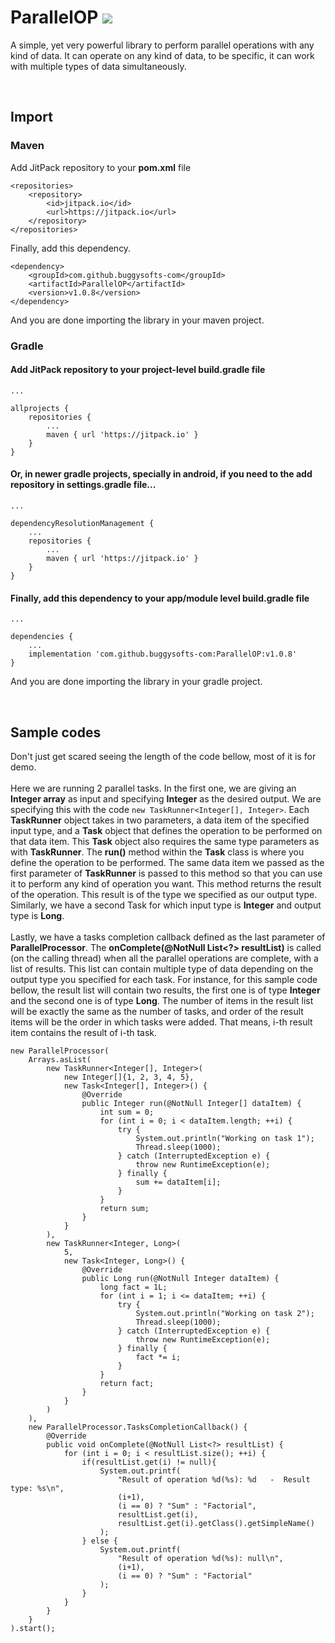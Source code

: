 # ParallelOP [![](https://jitpack.io/v/buggysofts-com/ParallelOP.svg)](https://jitpack.io/#buggysofts-com/ParallelOP)

A simple, yet very powerful library to perform parallel operations with any kind of data. It can operate on any kind of data, to be specific, it can work with multiple types of data simultaneously.

<br />

## Import

### Maven

Add JitPack repository to your <b>pom.xml</b> file
```
<repositories>
    <repository>
        <id>jitpack.io</id>
        <url>https://jitpack.io</url>
    </repository>
</repositories>
```

Finally, add this dependency.
```
<dependency>
    <groupId>com.github.buggysofts-com</groupId>
    <artifactId>ParallelOP</artifactId>
    <version>v1.0.8</version>
</dependency>
```
And you are done importing the library in your maven project.

### Gradle

#### Add JitPack repository to your project-level build.gradle file
```
...

allprojects {
    repositories {
        ...
        maven { url 'https://jitpack.io' }
    }
}
```

#### Or, in newer gradle projects, specially in android, if you need to the add repository in settings.gradle file...
```
...

dependencyResolutionManagement {
    ...
    repositories {
        ...
        maven { url 'https://jitpack.io' }
    }
}
```

#### Finally, add this dependency to your app/module level build.gradle file
```
...

dependencies {
    ...
    implementation 'com.github.buggysofts-com:ParallelOP:v1.0.8'
}
```
And you are done importing the library in your gradle project.

<br />

## Sample codes
Don't just get scared seeing the length of the code bellow, most of it is for demo.
<br />
<br />
Here we are running 2 parallel tasks. In the first one, we are giving an <b>Integer array</b> as input and specifying <b>Integer</b> as the desired output. We are specifying this with the code ```new TaskRunner<Integer[], Integer>```. Each <b>TaskRunner</b> object takes in two parameters, a data item of the specified input type, and a <b>Task</b> object that defines the operation to be performed on that data item. This <b>Task</b> object also requires the same type parameters as with <b>TaskRunner</b>. The <b>run()</b> method within the <b>Task</b> class is where you define the operation to be performed. The same data item we passed as the first parameter of <b>TaskRunner</b> is passed to this method so that you can use it to perform any kind of operation you want. This method returns the result of the operation. This result is of the type we specified as our output type. Similarly, we have a second Task for which input type is <b>Integer</b> and output type is <b>Long</b>.
<br />
<br />
Lastly, we have a tasks completion callback defined as the last parameter of <b>ParallelProcessor</b>. The <b>onComplete(@NotNull List<?> resultList)</b> is called (on the calling thread) when all the parallel operations are complete, with a list of results. This list can contain multiple type of data depending on the output type you specified for each task. For instance, for this sample code bellow, the result list will contain two results, the first one is of type <b>Integer</b> and the second one is of type <b>Long</b>. The number of items in the result list will be exactly the same as the number of tasks, and order of the result items will be the order in which tasks were added. That means, i-th result item contains the result of i-th task.
```
new ParallelProcessor(
    Arrays.asList(
        new TaskRunner<Integer[], Integer>(
            new Integer[]{1, 2, 3, 4, 5},
            new Task<Integer[], Integer>() {
                @Override
                public Integer run(@NotNull Integer[] dataItem) {
                    int sum = 0;
                    for (int i = 0; i < dataItem.length; ++i) {
                        try {
                            System.out.println("Working on task 1");
                            Thread.sleep(1000);
                        } catch (InterruptedException e) {
                            throw new RuntimeException(e);
                        } finally {
                            sum += dataItem[i];
                        }
                    }
                    return sum;
                }
            }
        ),
        new TaskRunner<Integer, Long>(
            5,
            new Task<Integer, Long>() {
                @Override
                public Long run(@NotNull Integer dataItem) {
                    long fact = 1L;
                    for (int i = 1; i <= dataItem; ++i) {
                        try {
                            System.out.println("Working on task 2");
                            Thread.sleep(1000);
                        } catch (InterruptedException e) {
                            throw new RuntimeException(e);
                        } finally {
                            fact *= i;
                        }
                    }
                    return fact;
                }
            }
        )
    ),
    new ParallelProcessor.TasksCompletionCallback() {
        @Override
        public void onComplete(@NotNull List<?> resultList) {
            for (int i = 0; i < resultList.size(); ++i) {
                if(resultList.get(i) != null){
                    System.out.printf(
                        "Result of operation %d(%s): %d   -  Result type: %s\n",
                        (i+1),
                        (i == 0) ? "Sum" : "Factorial",
                        resultList.get(i),
                        resultList.get(i).getClass().getSimpleName()
                    );
                } else {
                    System.out.printf(
                        "Result of operation %d(%s): null\n",
                        (i+1),
                        (i == 0) ? "Sum" : "Factorial"
                    );
                }
            }
        }
    }
).start();
```